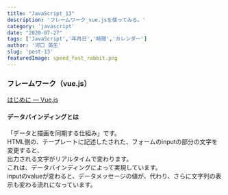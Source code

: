 ```yaml
---
title: "JavaScript_13"
description: 'フレームワーク_vue.jsを使ってみる。'
category: 'javascript'
date: "2020-07-27"
tags: ['JavaScript','年月日','時間','カレンダー']
author: '河口 英生'
slug: 'post-13'
featuredImage: speed_fast_rabbit.png
---
```

<div class="post-section">
<h3 class="title is-5">フレームワーク（vue.js）</h3>

[はじめに — Vue.js](https://jp.vuejs.org/v2/guide/index.html)

<h4 class="title is-6">データバインディングとは</h4>

「データと描画を同期する仕組み」です。  
HTML側の、テープレートに記述したされた、フォームのinputの部分の文字を変更すると、  
出力される文字がリアルタイムで変わります。  
これは、データバインディングによって実現しています。  
inputのvalueが変わると、データメッセージの値が、代わり、さらに文字列の表示も変わる流れになっています。
</div>